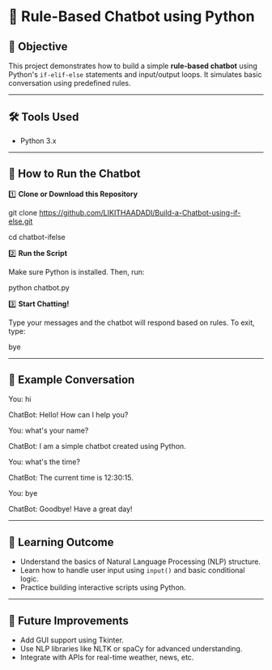 # 🧠 Rule-Based Chatbot using Python

## 📌 Objective
This project demonstrates how to build a simple **rule-based chatbot** using Python's `if-elif-else` statements and input/output loops. It simulates basic conversation using predefined rules.

---

## 🛠️ Tools Used
- Python 3.x

---

## 🚀 How to Run the Chatbot

1️⃣ **Clone or Download this Repository**

git clone https://github.com/LIKITHAADADI/Build-a-Chatbot-using-if-else.git

cd chatbot-ifelse


2️⃣ **Run the Script**

Make sure Python is installed. Then, run:

python chatbot.py


3️⃣ **Start Chatting!**

Type your messages and the chatbot will respond based on rules. To exit, type:

bye


---

## 💬 Example Conversation

You:  hi

ChatBot: Hello! How can I help you?

You: what's your name?

ChatBot: I am a simple chatbot created using Python.

You: what's the time?

ChatBot: The current time is 12:30:15.

You: bye

ChatBot: Goodbye! Have a great day!


---

## 🎯 Learning Outcome
- Understand the basics of Natural Language Processing (NLP) structure.
- Learn how to handle user input using `input()` and basic conditional logic.
- Practice building interactive scripts using Python.

---

## 🧩 Future Improvements
- Add GUI support using Tkinter.
- Use NLP libraries like NLTK or spaCy for advanced understanding.
- Integrate with APIs for real-time weather, news, etc.

